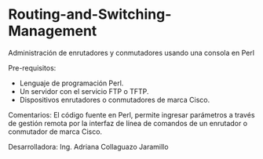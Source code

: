 # Routing-and-Switching-Management
Administración de enrutadores y conmutadores usando una consola en Perl

Pre-requisitos:
- Lenguaje de programación Perl.
- Un servidor con el servicio FTP o TFTP.
- Dispositivos enrutadores o conmutadores de marca Cisco.

Comentarios: El código fuente en Perl, permite ingresar parámetros a través de gestión remota por la interfaz de línea de comandos de un enrutador o conmutador de marca Cisco.

Desarrolladora: Ing. Adriana Collaguazo Jaramillo
